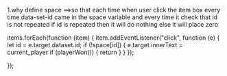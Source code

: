 1.why define space
==>so that each time when user click the item box every time data-set-id came in the space variable and every time it check that id is not repeated if id is repeated then it will do nothing else it will place zero

items.forEach(function (item) {
  item.addEventListener("click", function (e) {
    let id = e.target.dataset.id;
    if (!space[id]) {
      e.target.innerText = current_player
      if (playerWon()) {
        return
      }
    }
  });

});